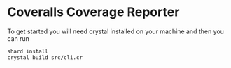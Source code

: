 # Coveralls Coverage Reporter

To get started you will need crystal installed on your machine and then you can run
```
shard install
crystal build src/cli.cr
```
